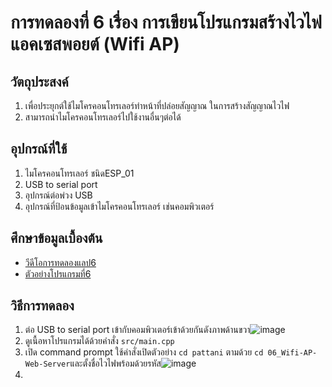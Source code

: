 # การทดลองที่ 6 เรื่อง การเขียนโปรแกรมสร้างไวไฟแอคเซสพอยต์ (Wifi AP)
## วัตถุประสงค์ 
1. เพื่อประยุกต์ใช้ไมโครคอนโทรเลอร์ทำหน้าที่ปล่อยสัญญาณ ในการสร้างสัญญาณไวไฟ
2. สามารถนำไมโครคอนโทรเลอร์ไปใช้งานอื่นๆต่อได้
## อุปกรณ์ที่ใช้ 
1. ไมโครคอนโทรเลอร์ ชนิดESP_01
2. USB to serial port
3. อุปกรณ์ต่อพ่วง USB
4. อุปกรณ์ที่ป้อนข้อมูลเข้าไมโครคอนโทรเลอร์ เช่นคอมพิวเตอร์
## ศึกษาข้อมูลเบื้องต้น 
* [วีดีโอการทดลองแลป6](https://www.youtube.com/watch?v=T26DVHePlTs&t=1s)
* [ตัวอย่างโปรแกรมที่6](https://github.com/choompol-boonmee/lab63b/tree/master/examples/06_Wifi-AP-Web-Server)
## วิธีการทดลอง
1. ต่อ USB to serial port เข้ากับคอมพิวเตอร์เข้าด้วยกันดังภาพด้านขวา![image](https://user-images.githubusercontent.com/80879365/112306560-82c68080-8cd2-11eb-91f0-52f94d44f75e.png)
2. ดูเนื้อหาโปรแกรมได้ด้วยคำสั่ง `src/main.cpp`
3. เปิด command prompt ใช้คำสั่งเปิดตัวอย่าง `cd pattani` ตามด้วย `cd 06_Wifi-AP-Web-Server`และตั้งชื่อไวไฟพร้อมด้วยรหัส![image](https://user-images.githubusercontent.com/80879365/112307101-1dbf5a80-8cd3-11eb-8def-5842cd8b3cd2.png)
4. 
